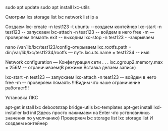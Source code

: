 sudo apt update
sudo apt install lxc-utils

Смотрим
lxs storage list
lxc network list
ip a

Создаем
lxc-create -n test123 -t ubuntu --создаем контейнер
lxc-start -n test123 -- запускаем
lxc-attach -n teat123 -- войдем в него
free -m —проверяем пямаять
exit -- выходим
lxc-stop -n test123 - -закрываем

nano /var/lib/lxc/test123/config-открываем
lxc.rootfs.path = dir:/var/lib/lxc/test1234/rootfs — путь
lxc.uts.name = test1234 -- имя

Network configuration — Конфегурация сети
.
.
.
lxc.cgroup2.memory.max = 256M -- ограничиваем(В режиме Вставка делаем запись)

lxc-start -n test123 -- запускаем
lxc-attach -n teat123 -- войдем в него
free -m -- проверяем пямаять
!!!Видим что наше ограничение работает!!!

Установка ЛКС

apt-get install lxc debootstrap bridge-utils lxc-templates
apt-get install lxd-installer
lxd init(Здесь просто нажимаем на Enter что уствновились значения по умолчанию)
Проверяем
lxc storage list
lxc storage list
И создаем контейнер
